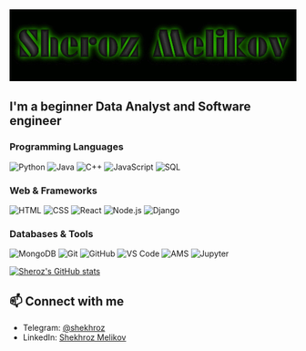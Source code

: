 <img src="https://github.com/SherozMelikov/sherozmelikov/blob/main/assets/Name.gif" width="800"/>

## I'm a beginner Data Analyst and Software engineer


### Programming Languages
![Python](https://img.shields.io/badge/-Python-3776AB?style=for-the-badge&logo=Python&logoColor=white)
![Java](https://img.shields.io/badge/-Java-007396?style=for-the-badge&logo=openjdk&logoColor=white)
![C++](https://img.shields.io/badge/-C++-00599C?style=for-the-badge&logo=C%2B%2B&logoColor=white)
![JavaScript](https://img.shields.io/badge/-JavaScript-090909?style=for-the-badge&logo=JavaScript&logoColor=F7DF1E)
![SQL](https://img.shields.io/badge/-SQL-003B57?style=for-the-badge&logo=MySQL&logoColor=white)

### Web & Frameworks
![HTML](https://img.shields.io/badge/-HTML-E34F26?style=for-the-badge&logo=HTML5&logoColor=white)
![CSS](https://img.shields.io/badge/-CSS-1572B6?style=for-the-badge&logo=CSS3&logoColor=white)
![React](https://img.shields.io/badge/-React-61DAFB?style=for-the-badge&logo=React&logoColor=black)
![Node.js](https://img.shields.io/badge/-Node.js-339933?style=for-the-badge&logo=Node.js&logoColor=white)
![Django](https://img.shields.io/badge/-Django-092E20?style=for-the-badge&logo=Django&logoColor=white)

### Databases & Tools
![MongoDB](https://img.shields.io/badge/-MongoDB-47A248?style=for-the-badge&logo=MongoDB&logoColor=white)
![Git](https://img.shields.io/badge/-Git-F05032?style=for-the-badge&logo=Git&logoColor=white)
![GitHub](https://img.shields.io/badge/-GitHub-181717?style=for-the-badge&logo=GitHub&logoColor=white)
![VS Code](https://img.shields.io/badge/-VS%20Code-007ACC?style=for-the-badge&logo=Visual%20Studio%20Code&logoColor=white)
![AMS](https://img.shields.io/badge/-AMS-FF6F61?style=for-the-badge&logo=Apache&logoColor=white)
![Jupyter](https://img.shields.io/badge/-Jupyter-F37626?style=for-the-badge&logo=Jupyter&logoColor=white)



[![Sheroz's GitHub stats](https://github-readme-stats.vercel.app/api?username=SherozMelikov)](https://github.com/SherozMelikov/github-readme-stats)


## 📫 Connect with me
- Telegram: [@shekhroz](https://t.me/@sheroz6226)
- LinkedIn: [Shekhroz Melikov](https://www.linkedin.com/in/sheroz-melikov-9497b232a)


